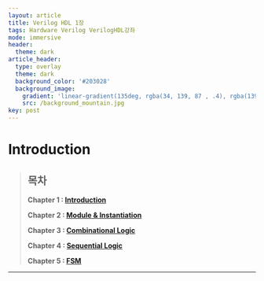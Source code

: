 ```yaml
---
layout: article
title: Verilog HDL 1장
tags: Hardware Verilog VerilogHDL강좌
mode: immersive
header:
  theme: dark
article_header:
  type: overlay
  theme: dark
  background_color: '#203028'
  background_image:
    gradient: 'linear-gradient(135deg, rgba(34, 139, 87 , .4), rgba(139, 34, 139, .4))'
    src: /background_mountain.jpg
key: post
---
```


# Introduction

<!--more-->

> ## 목차
>
> __Chapter 1 : [Introduction](https://parkdongho.github.io/2021/12/16/verilogHDL_chapter1_introduction.html)__
>
> __Chapter 2 : [Module & Instantiation](https://parkdongho.github.io/2021/12/19/verilogHDL_chapter2_module_&_instantiation.html)__
>
> __Chapter 3 : [Combinational Logic](https://parkdongho.github.io/2021/12/21/verilogHDL_chapter3_combinational_logic.html)__
>
> __Chapter 4 : [Sequential Logic](https://parkdongho.github.io/2021/12/23/verilogHDL_chapter4_sequential_logic.html)__
>
> __Chapter 5 : [FSM](https://parkdongho.github.io/2021/12/25/verilogHDL_chapter5_FSM.html)__

---

